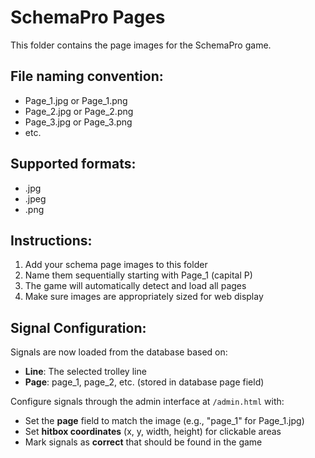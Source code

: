# SchemaPro Pages

This folder contains the page images for the SchemaPro game.

## File naming convention:
- Page_1.jpg or Page_1.png
- Page_2.jpg or Page_2.png  
- Page_3.jpg or Page_3.png
- etc.

## Supported formats:
- .jpg
- .jpeg
- .png

## Instructions:
1. Add your schema page images to this folder
2. Name them sequentially starting with Page_1 (capital P)
3. The game will automatically detect and load all pages
4. Make sure images are appropriately sized for web display

## Signal Configuration:
Signals are now loaded from the database based on:
- **Line**: The selected trolley line
- **Page**: page_1, page_2, etc. (stored in database page field)

Configure signals through the admin interface at `/admin.html` with:
- Set the **page** field to match the image (e.g., "page_1" for Page_1.jpg)
- Set **hitbox coordinates** (x, y, width, height) for clickable areas
- Mark signals as **correct** that should be found in the game
